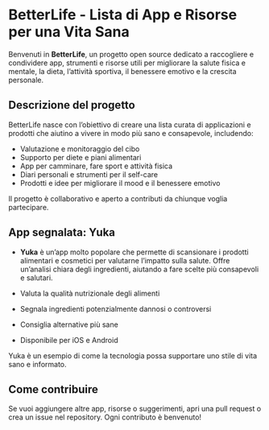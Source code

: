 # BetterLife - Lista di App e Risorse per una Vita Sana

Benvenuti in **BetterLife**, un progetto open source dedicato a raccogliere e condividere app, strumenti e risorse utili per migliorare la salute fisica e mentale, la dieta, l’attività sportiva, il benessere emotivo e la crescita personale.

## Descrizione del progetto

BetterLife nasce con l’obiettivo di creare una lista curata di applicazioni e prodotti che aiutino a vivere in modo più sano e consapevole, includendo:

- Valutazione e monitoraggio del cibo  
- Supporto per diete e piani alimentari  
- App per camminare, fare sport e attività fisica  
- Diari personali e strumenti per il self-care  
- Prodotti e idee per migliorare il mood e il benessere emotivo  

Il progetto è collaborativo e aperto a contributi da chiunque voglia partecipare.

## App segnalata: Yuka

- **Yuka** è un’app molto popolare che permette di scansionare i prodotti alimentari e cosmetici per valutarne l’impatto sulla salute. Offre un’analisi chiara degli ingredienti, aiutando a fare scelte più consapevoli e salutari.

- Valuta la qualità nutrizionale degli alimenti  
- Segnala ingredienti potenzialmente dannosi o controversi  
- Consiglia alternative più sane  
- Disponibile per iOS e Android  

Yuka è un esempio di come la tecnologia possa supportare uno stile di vita sano e informato.

## Come contribuire

Se vuoi aggiungere altre app, risorse o suggerimenti, apri una pull request o crea un issue nel repository. Ogni contributo è benvenuto!
